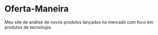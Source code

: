 # Oferta-Maneira
Meu site de análise de novos produtos lançados no mercado com foco  em produtos de tecnologia.
